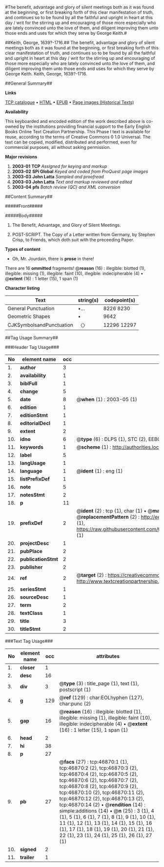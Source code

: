 #The benefit, advantage and glory of silent meetings both as it was found at the beginning, or first breaking forth of this clear manifestation of truth, and continues so to be found by all the faithful and upright in heart at this day / writ for the stirring up and encouraging of those more especially who are lately convinced unto the love of them, and diligent improving them unto those ends and uses for which they serve by George Keith.#

##Keith, George, 1639?-1716.##
The benefit, advantage and glory of silent meetings both as it was found at the beginning, or first breaking forth of this clear manifestation of truth, and continues so to be found by all the faithful and upright in heart at this day / writ for the stirring up and encouraging of those more especially who are lately convinced unto the love of them, and diligent improving them unto those ends and uses for which they serve by George Keith.
Keith, George, 1639?-1716.

##General Summary##

**Links**

[TCP catalogue](http://www.ota.ox.ac.uk/tcp/)  • 
[HTML](http://tei.it.ox.ac.uk/tcp/Texts-HTML/free/A47/A47127.html)  • 
[EPUB](http://tei.it.ox.ac.uk/tcp/Texts-EPUB/free/A47/A47127.epub) • 
[Page images (Historical Texts)](https://data.historicaltexts.jisc.ac.uk/view?pubId=eebo-11217645e&pageId=eebo-11217645e-46870-1)

**Availability**

This keyboarded and encoded edition of the
	       work described above is co-owned by the institutions
	       providing financial support to the Early English Books
	       Online Text Creation Partnership. This Phase I text is
	       available for reuse, according to the terms of Creative
	       Commons 0 1.0 Universal. The text can be copied,
	       modified, distributed and performed, even for
	       commercial purposes, all without asking permission.

**Major revisions**

1. __2003-01__ __TCP__ *Assigned for keying and markup*
1. __2003-02__ __SPi Global__ *Keyed and coded from ProQuest page images*
1. __2003-03__ __John Latta__ *Sampled and proofread*
1. __2003-03__ __John Latta__ *Text and markup reviewed and edited*
1. __2003-04__ __pfs__ *Batch review (QC) and XML conversion*

##Content Summary##

#####Front#####

#####Body#####

1. The Benefit, Advantage, and Glory of Silent Meetings.

1. POST-SCRIPT. The Copy of a Letter written from Germany, by Stephen Crisp, to Friends, which doth suit with the preceeding Paper.

**Types of content**

  * Oh, Mr. Jourdain, there is **prose** in there!

There are 16 **ommitted** fragments! 
 @__reason__ (16) : illegible: blotted (1), illegible: missing (1), illegible: faint (10), illegible: indecipherable (4)  •  @__extent__ (16) : 1 letter (15), 1 span (1)

**Character listing**


|Text|string(s)|codepoint(s)|
|---|---|---|
|General Punctuation|•…|8226 8230|
|Geometric Shapes|▪|9642|
|CJKSymbolsandPunctuation|〈〉|12296 12297|

##Tag Usage Summary##

###Header Tag Usage###

|No|element name|occ|attributes|
|---|---|---|---|
|1.|__author__|3||
|2.|__availability__|1||
|3.|__biblFull__|1||
|4.|__change__|5||
|5.|__date__|8| @__when__ (1) : 2003-05 (1)|
|6.|__edition__|1||
|7.|__editionStmt__|1||
|8.|__editorialDecl__|1||
|9.|__extent__|2||
|10.|__idno__|6| @__type__ (6) : DLPS (1), STC (2), EEBO-CITATION (1), OCLC (1), VID (1)|
|11.|__keywords__|1| @__scheme__ (1) : http://authorities.loc.gov/ (1)|
|12.|__label__|5||
|13.|__langUsage__|1||
|14.|__language__|1| @__ident__ (1) : eng (1)|
|15.|__listPrefixDef__|1||
|16.|__note__|5||
|17.|__notesStmt__|2||
|18.|__p__|11||
|19.|__prefixDef__|2| @__ident__ (2) : tcp (1), char (1)  •  @__matchPattern__ (2) : ([0-9\-]+):([0-9IVX]+) (1), (.+) (1)  •  @__replacementPattern__ (2) : http://eebo.chadwyck.com/downloadtiff?vid=$1&page=$2 (1), https://raw.githubusercontent.com/textcreationpartnership/Texts/master/tcpchars.xml#$1 (1)|
|20.|__projectDesc__|1||
|21.|__pubPlace__|2||
|22.|__publicationStmt__|2||
|23.|__publisher__|2||
|24.|__ref__|2| @__target__ (2) : https://creativecommons.org/publicdomain/zero/1.0/ (1), http://www.textcreationpartnership.org/docs/. (1)|
|25.|__seriesStmt__|1||
|26.|__sourceDesc__|1||
|27.|__term__|2||
|28.|__textClass__|1||
|29.|__title__|3||
|30.|__titleStmt__|2||


###Text Tag Usage###

|No|element name|occ|attributes|
|---|---|---|---|
|1.|__closer__|1||
|2.|__desc__|16||
|3.|__div__|3| @__type__ (3) : title_page (1), text (1), postscript (1)|
|4.|__g__|129| @__ref__ (129) : char:EOLhyphen (127), char:punc (2)|
|5.|__gap__|16| @__reason__ (16) : illegible: blotted (1), illegible: missing (1), illegible: faint (10), illegible: indecipherable (4)  •  @__extent__ (16) : 1 letter (15), 1 span (1)|
|6.|__head__|2||
|7.|__hi__|38||
|8.|__p__|27||
|9.|__pb__|27| @__facs__ (27) : tcp:46870:1 (1), tcp:46870:2 (2), tcp:46870:3 (2), tcp:46870:4 (2), tcp:46870:5 (2), tcp:46870:6 (2), tcp:46870:7 (2), tcp:46870:8 (2), tcp:46870:9 (2), tcp:46870:10 (2), tcp:46870:11 (2), tcp:46870:12 (2), tcp:46870:13 (2), tcp:46870:14 (2)  •  @__rendition__ (14) : simple:additions (14)  •  @__n__ (25) : 3 (1), 4 (1), 5 (1), 6 (1), 7 (1), 8 (1), 9 (1), 10 (1), 11 (1), 12 (1), 13 (1), 14 (1), 15 (1), 16 (1), 17 (1), 18 (1), 19 (1), 20 (1), 21 (1), 22 (1), 23 (1), 24 (1), 25 (1), 26 (1), 27 (1)|
|10.|__signed__|2||
|11.|__trailer__|1||
